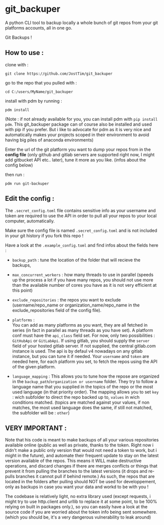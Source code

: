 # git_backuper
A python CLI tool to backup locally a whole bunch of git repos from your git platforms accounts, all in one go.

Git Backups !

## How to use :

clone with :

`git clone https://github.com/JostTim/git_backuper`

go to the repo that you pulled with :

`cd C:/users/MyName/git_backuper`

install with pdm by running : 

`pdm install`

(Note : if not already available for you, you can install pdm with ``pip install pdm``. This git_backuper package can of course also be installed and used with pip if you prefer. But i like to advocate for pdm as it is very nice and automatically makes your projects scoped in their environment to avoid having big piles of anaconda environments)

Enter the url of the git platform you want to dump your repos from in the **config file** (only github and gitlab servers are supported right now, I might add gitbucket API etc.. later), tune it more as you like. (infos about the config below)

then run :

`pdm run git-backuper`

## Edit the config :

The ``.secret_config.toml`` file contains sensitive info as your username and token are required to use the API in order to pull all your repos to your local computer, automatically.

Make sure the config file is named ``.secret_config.toml`` and is not included in your git history if you fork this repo ! 

Have a look at the ``.example_config.toml`` and find infos about the fields here :

- ``backup_path``  :
    tune the location of the folder that will recieve the backups, 
    
- ``max_concurrent_workers`` : 
    how many threads to use in parallel (speeds up the process a lot if you have many repos, you should not use more than the available number of cores you have as it is not very efficient at this point)
    
- ``exclude_repositories`` :
    the repos you want to exclude (username/repo_name or organization_name/repo_name in the exclude_repositories field of the config file). 

- `platforms` :    
    You can add as many platforms as you want, they are all fetched in series (in fact in parallel as many threads as you have set).
    A platform conf must have the ``api_class`` field set. For now, only two possibilities : `GitHubApi` or `GitLabApi`.
    If using gitlab, you should supply the `server` field of your hosted gitlab server. If not supplied, the central gitlab.com instance is used. The api is by defaul v4 nowadays on any gitlab instance, but you can tune it if needed.
    Your `username` and `token` are needed here, for each platform you set, to fetch the repos using the API of the given platform.

- `language_mapping` : 
    This allows you to tune how the repose are organized in the `backup_path`/`organization or username` folder.
    They try to follow a language name that you supplied in the topics of the repo or the most used language (in that priority order). The mapping allows you to set `key` : wich subfolder to direct the repo backed up to, `values` in wich conditions matched. (topics are matched against your values, if non matches, the most used language does the same, if still not matched, the subfolder will be : `other`)

## VERY IMPORTANT :
Note that his code is meant to make backups of all your various repositories available online (public as well as private, thanks to the token. Right now i didn't make a public only version that would not need a token to work, but i might in the future), and automate their frequent update to stay on the latest version available of the repos.
This means it WILL make destructive operations, and discard changes if there are merges conflicts or things that prevent it from pulling the branches to the latest versions (it drops and re-pulls branches it cannot pull if behind remote.) As such, the repos that are located in the folders after pulling should NOT be used for developpement, only as backups in case you want your data and workd to be with you !

The codebase is relatively light, no extra library used (except requests, i might try to use http.client and urllib to replace it at some point, to be 100% relying on built in packages only.), so you can easily have a look at the source code if you are worried about the token info being sent somewhere. (which you should be, it's a very dangerous vulnerability to leak around)